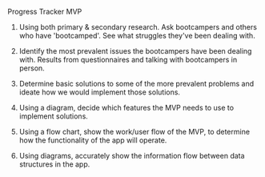 Progress Tracker MVP

1) Using both primary & secondary research. Ask bootcampers and others who have 'bootcamped'. See what struggles they've been dealing with.

2) Identify the most prevalent issues the bootcampers have been dealing with. Results from questionnaires and talking with bootcampers in person.

3) Determine basic solutions to some of the more prevalent problems and ideate how we would implement those solutions.

4) Using a diagram, decide which features the MVP needs to use to implement solutions.

5) Using a flow chart, show the work/user flow of the MVP, to determine how the functionality of the app will operate.

6) Using diagrams, accurately show the information flow between data structures in the app.
